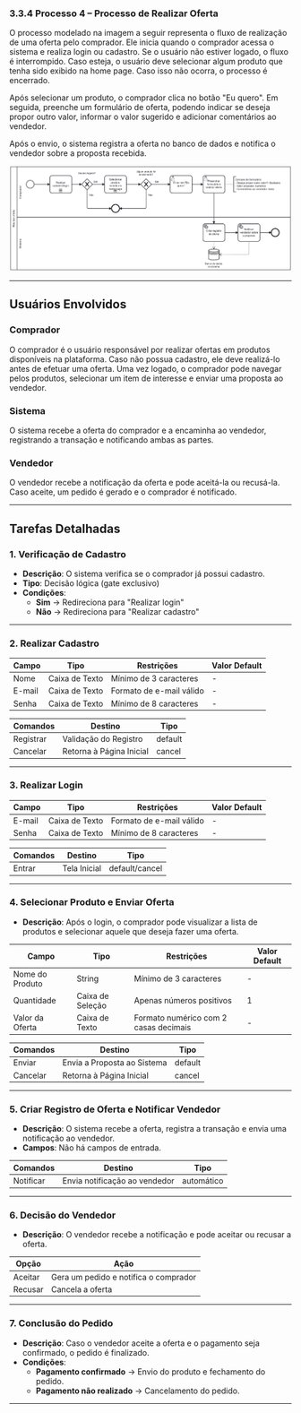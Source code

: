 ### 3.3.4 Processo 4 – Processo de Realizar Oferta

O processo modelado na imagem a seguir representa o fluxo de realização de uma oferta pelo comprador. Ele inicia quando o comprador acessa o sistema e realiza login ou cadastro. Se o usuário não estiver logado, o fluxo é interrompido. Caso esteja, o usuário deve selecionar algum produto que tenha sido exibido na home page. Caso isso não ocorra, o processo é encerrado.

Após selecionar um produto, o comprador clica no botão "Eu quero". Em seguida, preenche um formulário de oferta, podendo indicar se deseja propor outro valor, informar o valor sugerido e adicionar comentários ao vendedor.

Após o envio, o sistema registra a oferta no banco de dados e notifica o vendedor sobre a proposta recebida.

![Processo de Realizar Oferta](../images/processo04-realizar-oferta.png "Modelo BPMN do Processo 4.")

---

## **Usuários Envolvidos**

### **Comprador**
O comprador é o usuário responsável por realizar ofertas em produtos disponíveis na plataforma. Caso não possua cadastro, ele deve realizá-lo antes de efetuar uma oferta. Uma vez logado, o comprador pode navegar pelos produtos, selecionar um item de interesse e enviar uma proposta ao vendedor.

### **Sistema**
O sistema recebe a oferta do comprador e a encaminha ao vendedor, registrando a transação e notificando ambas as partes.

### **Vendedor**
O vendedor recebe a notificação da oferta e pode aceitá-la ou recusá-la. Caso aceite, um pedido é gerado e o comprador é notificado.

---

## **Tarefas Detalhadas**

### **1. Verificação de Cadastro**
- **Descrição**: O sistema verifica se o comprador já possui cadastro.
- **Tipo**: Decisão lógica (gate exclusivo)
- **Condições**:  
  - **Sim** → Redireciona para "Realizar login"  
  - **Não** → Redireciona para "Realizar cadastro"  

---

### **2. Realizar Cadastro**

| **Campo** | **Tipo** | **Restrições** | **Valor Default** |
|-----------|---------|---------------|------------------|
| Nome | Caixa de Texto | Mínimo de 3 caracteres | - |
| E-mail | Caixa de Texto | Formato de e-mail válido | - |
| Senha | Caixa de Texto | Mínimo de 8 caracteres | - |

| **Comandos** | **Destino** | **Tipo** |
|-------------|------------|---------|
| Registrar | Validação do Registro | default |
| Cancelar | Retorna à Página Inicial | cancel |

---

### **3. Realizar Login**

| **Campo** | **Tipo** | **Restrições** | **Valor Default** |
|-----------|---------|---------------|------------------|
| E-mail | Caixa de Texto | Formato de e-mail válido | - |
| Senha | Caixa de Texto | Mínimo de 8 caracteres | - |

| **Comandos** | **Destino** | **Tipo** |
|-------------|------------|---------|
| Entrar | Tela Inicial | default/cancel |

---

### **4. Selecionar Produto e Enviar Oferta**
- **Descrição**: Após o login, o comprador pode visualizar a lista de produtos e selecionar aquele que deseja fazer uma oferta.

| **Campo** | **Tipo** | **Restrições** | **Valor Default** |
|----------------|---------|--------------------|------------------|
| Nome do Produto | String | Mínimo de 3 caracteres | - |
| Quantidade | Caixa de Seleção | Apenas números positivos | 1 |
| Valor da Oferta | Caixa de Texto | Formato numérico com 2 casas decimais | - |

| **Comandos** | **Destino** | **Tipo** |
|-------------|------------------------|---------|
| Enviar | Envia a Proposta ao Sistema | default |
| Cancelar | Retorna à Página Inicial | cancel |

---

### **5. Criar Registro de Oferta e Notificar Vendedor**
- **Descrição**: O sistema recebe a oferta, registra a transação e envia uma notificação ao vendedor.
- **Campos**: Não há campos de entrada.

| **Comandos** | **Destino** | **Tipo** |
|-------------|---------------------|---------|
| Notificar | Envia notificação ao vendedor | automático |

---

### **6. Decisão do Vendedor**
- **Descrição**: O vendedor recebe a notificação e pode aceitar ou recusar a oferta.

| **Opção** | **Ação** |
|----------|--------|
| Aceitar | Gera um pedido e notifica o comprador |
| Recusar | Cancela a oferta |

---

### **7. Conclusão do Pedido**
- **Descrição**: Caso o vendedor aceite a oferta e o pagamento seja confirmado, o pedido é finalizado.
- **Condições**:
  - **Pagamento confirmado** → Envio do produto e fechamento do pedido.
  - **Pagamento não realizado** → Cancelamento do pedido.

---

